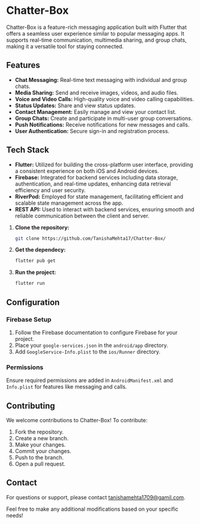 
# Chatter-Box

Chatter-Box is a feature-rich messaging application built with Flutter that offers a seamless user experience similar to popular messaging apps. It supports real-time communication, multimedia sharing, and group chats, making it a versatile tool for staying connected.

## Features

- **Chat Messaging:** Real-time text messaging with individual and group chats.
- **Media Sharing:** Send and receive images, videos, and audio files.
- **Voice and Video Calls:** High-quality voice and video calling capabilities.
- **Status Updates:** Share and view status updates.
- **Contact Management:** Easily manage and view your contact list.
- **Group Chats:** Create and participate in multi-user group conversations.
- **Push Notifications:** Receive notifications for new messages and calls.
- **User Authentication:** Secure sign-in and registration process.

## Tech Stack

- **Flutter:** Utilized for building the cross-platform user interface, providing a consistent experience on both iOS and Android devices.
- **Firebase:** Integrated for backend services including data storage, authentication, and real-time updates, enhancing data retrieval efficiency and user security.
- **RiverPod:** Employed for state management, facilitating efficient and scalable state management across the app.
- **REST API:** Used to interact with backend services, ensuring smooth and reliable communication between the client and server.

1. **Clone the repository:**
   ```bash
   git clone https://github.com/TanishaMehta17/Chatter-Box/
2. **Get the dependecy:**
   ```bash
   flutter pub get
   
3. **Run the project:**
   ```bash
   flutter run
## Configuration

### Firebase Setup

1. Follow the Firebase documentation to configure Firebase for your project.
2. Place your `google-services.json` in the `android/app` directory.
3. Add `GoogleService-Info.plist` to the `ios/Runner` directory.

### Permissions

Ensure required permissions are added in `AndroidManifest.xml` and `Info.plist` for features like messaging and calls.

## Contributing

We welcome contributions to Chatter-Box! To contribute:

1. Fork the repository.
2. Create a new branch.
3. Make your changes.
4. Commit your changes.
5. Push to the branch.
6. Open a pull request.

## Contact

For questions or support, please contact [tanishamehta1709@gamil.com](mailto:tanishamehta1709@gmail.com).

Feel free to make any additional modifications based on your specific needs!

